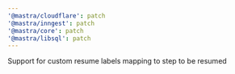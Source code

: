 ```yaml
---
'@mastra/cloudflare': patch
'@mastra/inngest': patch
'@mastra/core': patch
'@mastra/libsql': patch
---
```


Support for custom resume labels mapping to step to be resumed
